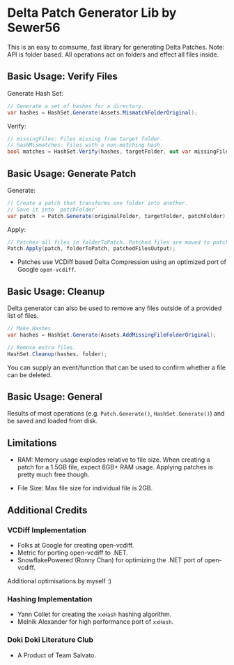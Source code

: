 # Delta Patch Generator Lib by Sewer56

This is an easy to comsume, fast library for generating Delta Patches.
Note: API is folder based. All operations act on folders and effect all files inside.
## Basic Usage: Verify Files

Generate Hash Set:
```csharp
// Generate a set of hashes for a directory.
var hashes = HashSet.Generate(Assets.MismatchFolderOriginal);
```

Verify:
```csharp
// missingFiles: Files missing from target folder.
// hashMismatches: Files with a non-matching hash.
bool matches = HashSet.Verify(hashes, targetFolder, out var missingFiles, out var hashMismatches)
```

## Basic Usage: Generate Patch

Generate:
```csharp
// Create a patch that transforms one folder into another.
// Save it into `patchFolder`
var patch  = Patch.Generate(originalFolder, targetFolder, patchFolder);
```

Apply:
```csharp
// Patches all files in folderToPatch. Patched files are moved to patchedFilesOutput.
Patch.Apply(patch, folderToPatch, patchedFilesOutput);
```

- Patches use VCDiff based Delta Compression using an optimized port of Google `open-vcdiff`.


## Basic Usage: Cleanup

Delta generator can also be used to remove any files outside of a provided list of files.

```csharp
// Make Hashes
var hashes = HashSet.Generate(Assets.AddMissingFileFolderOriginal);

// Remove extra files.
HashSet.Cleanup(hashes, folder);
```

You can supply an event/function that can be used to confirm whether a file can be deleted.

## Basic Usage: General

Results of most operations (e.g. `Patch.Generate()`, `HashSet.Generate()`) and be saved and loaded from disk.

## Limitations
- RAM: Memory usage explodes relative to file size. When creating a patch for a 1.5GB file, expect 6GB+ RAM usage. Applying patches is pretty much free though.

- File Size: Max file size for individual file is 2GB.

## Additional Credits

### VCDiff Implementation
- Folks at Google for creating open-vcdiff.
- Metric for porting open-vcdiff to .NET.
- SnowflakePowered (Ronny Chan) for optimizing the .NET port of open-vcdiff.

Additional optimisations by myself :)

### Hashing Implementation
- Yann Collet for creating the `xxHash` hashing algorithm.
- Melnik Alexander for high performance port of `xxHash`.

### Doki Doki Literature Club
- A Product of Team Salvato.
